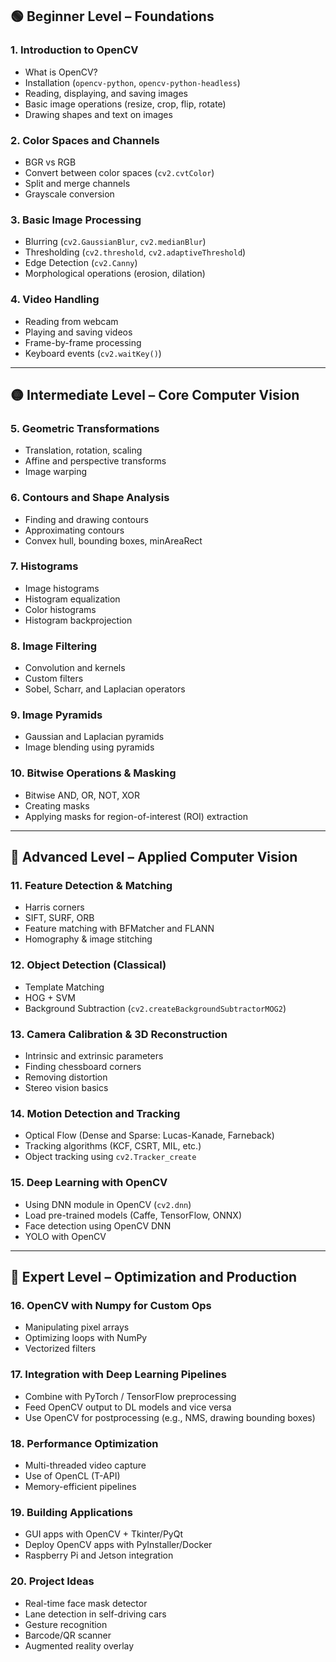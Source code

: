 ## 🟢 Beginner Level – Foundations

### 1. **Introduction to OpenCV**

* What is OpenCV?
* Installation (`opencv-python`, `opencv-python-headless`)
* Reading, displaying, and saving images
* Basic image operations (resize, crop, flip, rotate)
* Drawing shapes and text on images

### 2. **Color Spaces and Channels**

* BGR vs RGB
* Convert between color spaces (`cv2.cvtColor`)
* Split and merge channels
* Grayscale conversion

### 3. **Basic Image Processing**

* Blurring (`cv2.GaussianBlur`, `cv2.medianBlur`)
* Thresholding (`cv2.threshold`, `cv2.adaptiveThreshold`)
* Edge Detection (`cv2.Canny`)
* Morphological operations (erosion, dilation)

### 4. **Video Handling**

* Reading from webcam
* Playing and saving videos
* Frame-by-frame processing
* Keyboard events (`cv2.waitKey()`)

---

## 🟡 Intermediate Level – Core Computer Vision

### 5. **Geometric Transformations**

* Translation, rotation, scaling
* Affine and perspective transforms
* Image warping

### 6. **Contours and Shape Analysis**

* Finding and drawing contours
* Approximating contours
* Convex hull, bounding boxes, minAreaRect

### 7. **Histograms**

* Image histograms
* Histogram equalization
* Color histograms
* Histogram backprojection

### 8. **Image Filtering**

* Convolution and kernels
* Custom filters
* Sobel, Scharr, and Laplacian operators

### 9. **Image Pyramids**

* Gaussian and Laplacian pyramids
* Image blending using pyramids

### 10. **Bitwise Operations & Masking**

* Bitwise AND, OR, NOT, XOR
* Creating masks
* Applying masks for region-of-interest (ROI) extraction

---

## 🔵 Advanced Level – Applied Computer Vision

### 11. **Feature Detection & Matching**

* Harris corners
* SIFT, SURF, ORB
* Feature matching with BFMatcher and FLANN
* Homography & image stitching

### 12. **Object Detection (Classical)**

* Template Matching
* HOG + SVM
* Background Subtraction (`cv2.createBackgroundSubtractorMOG2`)

### 13. **Camera Calibration & 3D Reconstruction**

* Intrinsic and extrinsic parameters
* Finding chessboard corners
* Removing distortion
* Stereo vision basics

### 14. **Motion Detection and Tracking**

* Optical Flow (Dense and Sparse: Lucas-Kanade, Farneback)
* Tracking algorithms (KCF, CSRT, MIL, etc.)
* Object tracking using `cv2.Tracker_create`

### 15. **Deep Learning with OpenCV**

* Using DNN module in OpenCV (`cv2.dnn`)
* Load pre-trained models (Caffe, TensorFlow, ONNX)
* Face detection using OpenCV DNN
* YOLO with OpenCV

---

## 🔴 Expert Level – Optimization and Production

### 16. **OpenCV with Numpy for Custom Ops**

* Manipulating pixel arrays
* Optimizing loops with NumPy
* Vectorized filters

### 17. **Integration with Deep Learning Pipelines**

* Combine with PyTorch / TensorFlow preprocessing
* Feed OpenCV output to DL models and vice versa
* Use OpenCV for postprocessing (e.g., NMS, drawing bounding boxes)

### 18. **Performance Optimization**

* Multi-threaded video capture
* Use of OpenCL (T-API)
* Memory-efficient pipelines

### 19. **Building Applications**

* GUI apps with OpenCV + Tkinter/PyQt
* Deploy OpenCV apps with PyInstaller/Docker
* Raspberry Pi and Jetson integration

### 20. **Project Ideas**

* Real-time face mask detector
* Lane detection in self-driving cars
* Gesture recognition
* Barcode/QR scanner
* Augmented reality overlay
